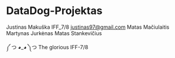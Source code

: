 # DataDog-Projektas
Justinas Makuška IFF_7/8 justinas97@gmail.com
Matas Mačiulaitis
Martynas Jurkėnas
Matas Stankevičius

༼ つ ◕_◕ ༽つ The glorious IFF-7/8
